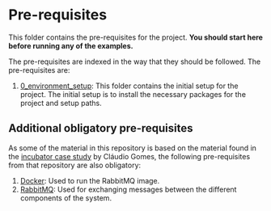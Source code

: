 # Pre-requisites

This folder contains the pre-requisites for the project. **You should start here before running any of the examples.**

The pre-requisites are indexed in the way that they should be followed. The pre-requisites are:

   1. [0_environment_setup](0_environment_setup.ipynb): This folder contains the initial setup for the project. The initial setup is to install the necessary packages for the project and setup paths.

## Additional obligatory pre-requisites
As some of the material in this repository is based on the material found in the [incubator case study](https://github.com/clagms/IncubatorDTCourse) by Cláudio Gomes, the following pre-requisites from that repository are also obligatory:

   1. [Docker](https://github.com/clagms/IncubatorDTCourse/blob/main/0-Pre-requisites/2-Docker.ipynb): Used to run the RabbitMQ image.
   2. [RabbitMQ](https://github.com/clagms/IncubatorDTCourse/blob/main/0-Pre-requisites/3-RabbitMQ.ipynb): Used for exchanging messages between the different components of the system.